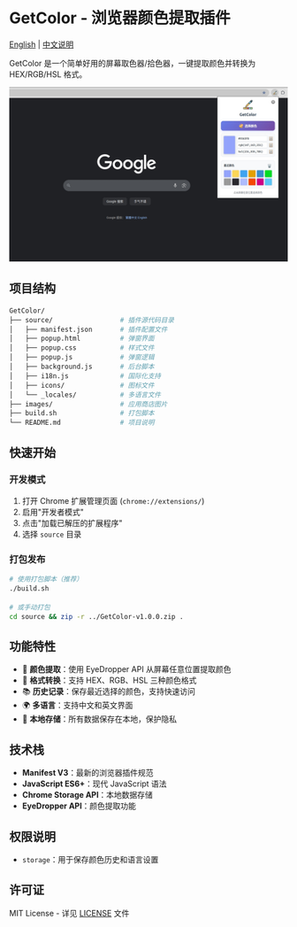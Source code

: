 # GetColor - 浏览器颜色提取插件

[English](./README.md) | [中文说明](./README_zh.md)

GetColor 是一个简单好用的屏幕取色器/拾色器，一键提取颜色并转换为 HEX/RGB/HSL 格式。

![](./images/getcolor-main-ui-v100-04.png)

## 项目结构

```bash
GetColor/
├── source/                 # 插件源代码目录
│   ├── manifest.json       # 插件配置文件
│   ├── popup.html          # 弹窗界面
│   ├── popup.css           # 样式文件
│   ├── popup.js            # 弹窗逻辑
│   ├── background.js       # 后台脚本
│   ├── i18n.js             # 国际化支持
│   ├── icons/              # 图标文件
│   └── _locales/           # 多语言文件
├── images/                 # 应用商店图片
├── build.sh                # 打包脚本
└── README.md               # 项目说明
```

## 快速开始

### 开发模式
1. 打开 Chrome 扩展管理页面 (`chrome://extensions/`)
2. 启用"开发者模式"
3. 点击"加载已解压的扩展程序"
4. 选择 `source` 目录

### 打包发布
```bash
# 使用打包脚本（推荐）
./build.sh

# 或手动打包
cd source && zip -r ../GetColor-v1.0.0.zip .
```

## 功能特性

- 🎨 **颜色提取**：使用 EyeDropper API 从屏幕任意位置提取颜色
- 🔄 **格式转换**：支持 HEX、RGB、HSL 三种颜色格式
- 📚 **历史记录**：保存最近选择的颜色，支持快速访问
- 🌍 **多语言**：支持中文和英文界面
- 💾 **本地存储**：所有数据保存在本地，保护隐私

## 技术栈

- **Manifest V3**：最新的浏览器插件规范
- **JavaScript ES6+**：现代 JavaScript 语法
- **Chrome Storage API**：本地数据存储
- **EyeDropper API**：颜色提取功能

## 权限说明

- `storage`：用于保存颜色历史和语言设置

## 许可证

MIT License - 详见 [LICENSE](./LICENSE) 文件

